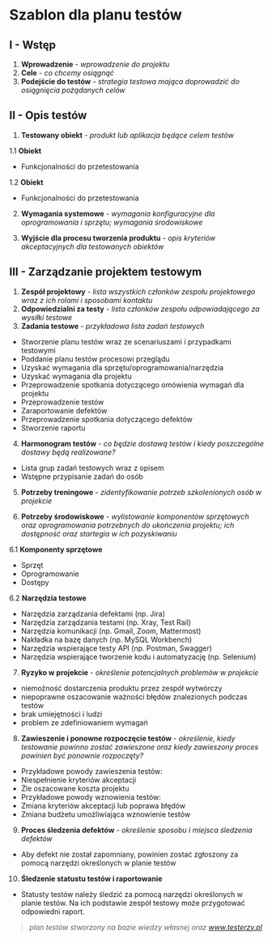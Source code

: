 # Szablon dla planu testów

## I - Wstęp

1. **Wprowadzenie** - _wprowadzenie do projektu_
2. **Cele** - _co chcemy osiągnąć_
3. **Podejście do testów** - _strategia testowa mająca doprowadzić do osiągnięcia pożądanych celów_

## II - Opis testów

1. **Testowany obiekt** - _produkt lub aplikacja będące celem testów_
  
  1.1 **Obiekt**
  -   Funkcjonalności do przetestowania
  
  1.2 **Obiekt**
  -    Funkcjonalności do przetestowania


2. **Wymagania systemowe** - _wymagania konfiguracyjne dla oprogramowania i sprzętu; wymagania środowiskowe_


4. **Wyjście dla procesu tworzenia produktu** - _opis kryteriów akceptacyjnych dla testowanych obiektów_

## III - Zarządzanie projektem testowym

1. **Zespół projektowy** - _lista wszystkich członków zespołu projektowego wraz z ich rolami i sposobami kontaktu_
2. **Odpowiedzialni za testy** - _lista członków zespołu odpowiadającego za wysiłki testowe_
3. **Zadania testowe** - _przykładowa lista zadań testowych_
  - Stworzenie planu testów wraz ze scenariuszami i przypadkami testowymi
  - Poddanie planu testów procesowi przeglądu
  - Uzyskać wymagania dla sprzętu/oprogramowania/narzędzia
  - Uzyskać wymagania dla projektu
  - Przeprowadzenie spotkania dotyczącego omówienia wymagań dla projektu
  - Przeprowadzenie testów
  - Zaraportowanie defektów
  - Przeprowadzenie spotkania dotyczącego defektów
  - Stworzenie raportu


4. **Harmonogram testów** - _co będzie dostawą testów i kiedy poszczególne dostawy będą realizowane?_
  - Lista grup zadań testowych wraz z opisem
  - Wstępne przypisanie zadań do osób


5. **Potrzeby treningowe** - _zidentyfikowanie potrzeb szkolenionych osób w projekcie_


6. **Potrzeby środowiskowe** - _wylistowanie komponentów sprzętowych oraz oprogramowania potrzebnych do ukończenia projektu; ich dostępność oraz startegia w ich pozyskiwaniu_


  6.1 **Komponenty sprzętowe**
  - Sprzęt
  - Oprogramowanie
  - Dostępy


  6.2 **Narzędzia testowe**
  - Narzędzia zarządzania defektami (np. Jira)
  - Narzędzia zarządzania testami (np. Xray, Test Rail)
  - Narzędzia komunikacji (np. Gmail, Zoom, Mattermost)
  - Nakładka na bazę danych (np. MySQL Workbench)
  - Narzędzia wspierające testy API (np. Postman, Swagger)
  - Narzędzia wspierające tworzenie kodu i automatyzację (np. Selenium)

7. **Ryzyko w projekcie** - _określenie potencjalnych problemów w projekcie_
  - niemożność dostarczenia produktu przez zespół wytwórczy
  - niepoprawne oszacowanie ważności błędów znalezionych podczas testów
  - brak umiejętności i ludzi
  - problem ze zdefiniowaniem wymagań

8. **Zawieszenie i ponowne rozpoczęcie testów** - _określenie, kiedy testowanie powinno zostać zawieszone oraz kiedy zawieszony proces powinien być ponownie rozpoczęty?_
  - Przykładowe powody zawieszenia testów:
  -   Niespełnienie kryteriów akceptacji
  -   Źle oszacowane koszta projektu
  -  Przykładowe powody wznowienia testów:
  -   Zmiana kryteriów akceptacji lub poprawa błędów
  -   Zmiana budżetu umożliwiająca wznowienie testów

9. **Proces śledzenia defektów** - _określenie sposobu i miejsca śledzenia defektów_
  - Aby defekt nie został zapomniany, powinien zostać zgłoszony za pomocą narzędzi określonych w planie testów

10. **Śledzenie statustu testów i raportowanie**
  - Statusty testów należy śledzić za pomocą narzędzi określonych w planie testów. Na ich podstawie zespół testowy może przygotować odpowiedni raport.

> _plan testów stworzony na bazie wiedzy własnej oraz www.testerzy.pl_
